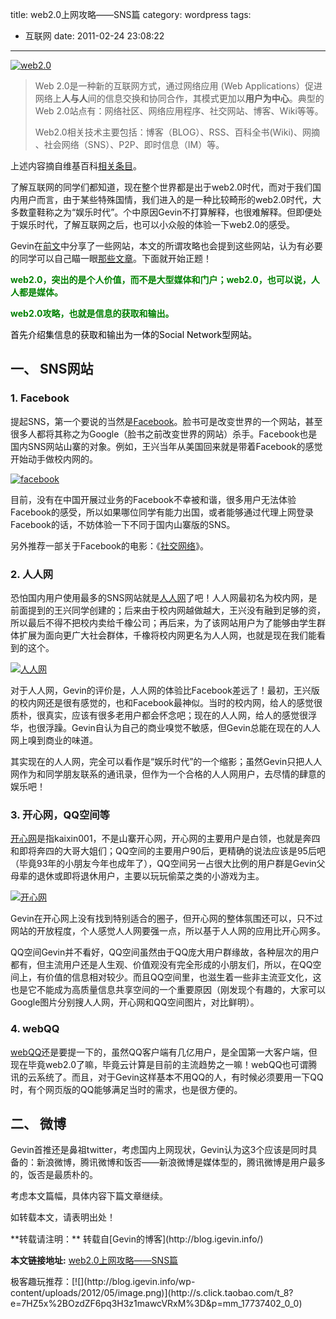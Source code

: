 title: web2.0上网攻略——SNS篇
category: wordpress
tags:
- 互联网
date: 2011-02-24 23:08:22
---

[![web2.0](http://1hebha.bay.livefilestore.com/y1p3lZclHP7V05s-gfmWBVwPRvs0hHkAJxYV0T24pcm-G7m6KKfZ0sCdYOh-Vx6Z37UjDJD20aIel8JkPWz9WPFNqtwgRF4dedT/web2.0.png?psid=1 "web2.0")](http://blog.igevin.info/archives/1034)

> Web 2.0是一种新的互联网方式，通过网络应用 (Web Applications）促进网络上**人与人**间的信息交换和协同合作，其模式更加以**用户为中心**。典型的Web 2.0站点有：网络社区、网络应用程序、社交网站、博客、Wiki等等。
>
> Web2.0相关技术主要包括：博客（BLOG）、RSS、百科全书(Wiki)、网摘 、社会网络（SNS）、P2P、即时信息（IM）等。

上述内容摘自维基百科[相关条目](http://zh.wikipedia.org/wiki/Web2.0)。

了解互联网的同学们都知道，现在整个世界都是出于web2.0时代，而对于我们国内用户而言，由于某些特殊国情，我们进入的是一种比较畸形的web2.0时代，大多数童鞋称之为“娱乐时代”。个中原因Gevin不打算解释，也很难解释。但即便处于娱乐时代，了解互联网之后，也可以小众般的体验一下web2.0的感受。

<span id="more-1034"></span>Gevin在[前文](http://blog.igevin.info/archives/1004)中分享了一些网站，本文的所谓攻略也会提到这些网站，认为有必要的同学可以自己瞄一眼[那些文章](http://blog.igevin.info/archives/1038)。下面就开始正题！

**<span style="color: #008000;">web2.0，突出的是个人价值，而不是大型媒体和门户；web2.0，也可以说，人人都是媒体。</span>**

**<span style="color: #008000;">web2.0攻略，也就是信息的获取和输出。</span>**

<span style="color: #000000;">首先介绍集信息的获取和输出为一体的Social Network型网站。</span>

## 一、 SNS网站

### 1\. Facebook

提起SNS，第一个要说的当然是[Facebook](http://www.facebook.com/)。脸书可是改变世界的一个网站，甚至很多人都将其称之为Google（脸书之前改变世界的网站）杀手。Facebook也是国内SNS网站山寨的对象。例如，王兴当年从美国回来就是带着Facebook的感觉开始动手做校内网的。

[![facebook](http://1hebha.bay.livefilestore.com/y1pLSIOeEqMHO6B-equw8okfPME1Ai4UkjbGcv-ibvSzjniDiDVW9LjpXDzinSgYTgmN_SzYXLWDTqtP5hHWRKbIdDkIxZECW86/Facebook.jpg?psid=1 "facebook")](http://blog.igevin.info/archives/1034)

目前，没有在中国开展过业务的Facebook不幸被和谐，很多用户无法体验Facebook的感受，所以如果哪位同学有能力出国，或者能够通过代理上网登录Facebook的话，不妨体验一下不同于国内山寨版的SNS。

另外推荐一部关于Facebook的电影：《[社交网络](http://movie.douban.com/subject/3205624/)》。

### 2\. 人人网

恐怕国内用户使用最多的SNS网站就是[人人网](http://www.renren.com)了吧！人人网最初名为校内网，是前面提到的王兴同学创建的；后来由于校内网越做越大，王兴没有融到足够的资，所以最后不得不把校内卖给千橡公司；再后来，为了该网站用户为了能够由学生群体扩展为面向更广大社会群体，千橡将校内网更名为人人网，也就是现在我们能看到的这个。

[![人人网](http://1hebha.bay.livefilestore.com/y1pqvYARjmGszV4wUDBe57tvdmAv5mQ3w3KEL9fZYEK28gTFnh9YIXcphCxzylpepJn67_OiukWJK3hsQODda8Tr_TxqGCaWw89/renren.jpg?psid=1 "人人网")](http://blog.igevin.info/archives/1034)

对于人人网，Gevin的评价是，人人网的体验比Facebook差远了！最初，王兴版的校内网还是很有感觉的，也和Facebook最神似。当时的校内网，给人的感觉很质朴，很真实，应该有很多老用户都会怀念吧；现在的人人网，给人的感觉很浮华，也很浮躁。Gevin自认为自己的商业嗅觉不敏感，但Gevin总能在现在的人人网上嗅到商业的味道。

其实现在的人人网，完全可以看作是“娱乐时代”的一个缩影；虽然Gevin只把人人网作为和同学朋友联系的通讯录，但作为一个合格的人人网用户，去尽情的肆意的娱乐吧！

### 3\. 开心网，QQ空间等

[开心网](http://kaixin001.com)是指kaixin001，不是山寨开心网，开心网的主要用户是白领，也就是奔四和即将奔四的大哥大姐们；QQ空间的主要用户90后，更精确的说法应该是95后吧（毕竟93年的小朋友今年也成年了），QQ空间另一占很大比例的用户群是Gevin父母辈的退休或即将退休用户，主要以玩玩偷菜之类的小游戏为主。

[![开心网](http://1hebha.bay.livefilestore.com/y1pqvYARjmGszUmqTR8v9dCncq7oC9ZIHhseVR5ZOT81K-jwoDxbbex7EGmlBlGpUIocUS3oWnxhv0EXqayw-vUkiPWm4aRQwcL/kaixin.jpg?psid=1 "开心网")](http://blog.igevin.info/archives/1034)

Gevin在开心网上没有找到特别适合的圈子，但开心网的整体氛围还可以，只不过网站的开放程度，个人感觉人人网要强一点，所以基于人人网的应用比开心网多。

QQ空间Gevin并不看好，QQ空间虽然由于QQ庞大用户群缘故，各种层次的用户都有，但主流用户还是人生观、价值观没有完全形成的小朋友们，所以，在QQ空间上，有价值的信息相对较少。而且QQ空间里，也滋生着一些非主流亚文化，这也是它不能成为高质量信息共享空间的一个重要原因（刚发现个有趣的，大家可以Google图片分别搜人人网，开心网和QQ空间图片，对比鲜明）。

### 4\. webQQ

[webQQ](http://web2.qq.com/)还是要提一下的，虽然QQ客户端有几亿用户，是全国第一大客户端，但现在毕竟web2.0了嘛，毕竟云计算是目前的主流趋势之一嘛！webQQ也可谓腾讯的云系统了。而且，对于Gevin这样基本不用QQ的人，有时候必须要用一下QQ时，有个网页版的QQ能够满足当时的需求，也是很方便的。

## 二、 微博

Gevin首推还是鼻祖twitter，考虑国内上网现状，Gevin认为这3个应该是同时具备的：新浪微博，腾讯微博和饭否——新浪微博是媒体型的，腾讯微博是用户最多的，饭否是最质朴的。

考虑本文篇幅，具体内容下篇文章继续。

如转载本文，请表明出处！
<div style="margin-top: 15px">
<p>**转载请注明：** 转载自[Gevin的博客](http://blog.igevin.info/)

**本文链接地址:** [web2.0上网攻略——SNS篇](http://blog.igevin.info/2011/02/web2-0-sns/)

</div>
<div>
极客趣玩推荐：[![](http://blog.igevin.info/wp-content/uploads/2012/05/image.png)](http://s.click.taobao.com/t_8?e=7HZ5x%2BOzdZF6pq3H3z1mawcVRxM%3D&#038;p=mm_17737402_0_0)
</div>
